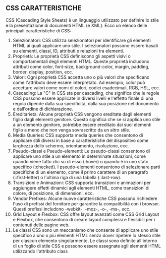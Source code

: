 <!-- @format -->

## CSS CARATTERISTICHE

CSS (Cascading Style Sheets) è un linguaggio utilizzato per definire lo stile e la presentazione di documenti HTML (e XML). Ecco un elenco delle principali caratteristiche di CSS:

1. Selezionatori: CSS utilizza selezionatori per identificare gli elementi HTML ai quali applicare uno stile. I selezionatori possono essere basati su elementi, classi, ID, attributi e relazioni tra elementi.
2. Proprietà: Le proprietà CSS definiscono gli aspetti visivi o comportamentali degli elementi HTML. Queste proprietà includono attributi come color, font-size, background-color, margin, padding, border, display, position, ecc.
3. Valori: Ogni proprietà CSS accetta uno o più valori che specificano come l'attributo deve essere interpretato. Ad esempio, color può accettare valori come nomi di colori, codici esadecimali, RGB, HSL, ecc.
4. Cascading: La "C" in CSS sta per cascading, che significa che le regole CSS possono essere applicate in diversi livelli e l'effetto finale di una regola dipende dalla sua specificità, dalla sua posizione nel documento e dall'ordine di dichiarazione.
5. Ereditarietà: Alcune proprietà CSS vengono ereditate dagli elementi figlio dagli elementi genitore. Questo significa che se si applica uno stile a un elemento genitore, potrebbe essere ereditato dai suoi elementi figlio a meno che non venga sovrascritto da un altro stile.
6. Media Queries: CSS supporta media queries che consentono di applicare stili diversi in base a caratteristiche del dispositivo come larghezza dello schermo, orientamento, risoluzione, ecc.
7. Pseudo-classi e Pseudo-elementi: Le pseudo-classi consentono di applicare uno stile a un elemento in determinate situazioni, come quando viene fatto clic su di esso (:hover) o quando è in uno stato specifico (:checked). I pseudo-elementi consentono di selezionare parti specifiche di un elemento, come il primo carattere di un paragrafo (::first-letter) o l'ultima riga di una tabella (::last-row).
8. Transizioni e Animazioni: CSS supporta transizioni e animazioni per aggiungere effetti dinamici agli elementi HTML, come transizioni di colore, di posizione, di dimensioni, ecc.
9. Vendor Prefixes: Alcune nuove caratteristiche CSS possono richiedere l'uso di prefissi del fornitore per garantire la compatibilità con i browser. Questi prefissi includono -webkit-, -moz-, -o-, -ms-, ecc.
10. Grid Layout e Flexbox: CSS offre layout avanzati come CSS Grid Layout e Flexbox, che consentono di creare layout complessi e flessibili per i contenuti delle pagine web.
11. Le classi CSS sono un meccanismo che consente di applicare uno stile specifico a uno o più elementi HTML senza dover ripetere lo stesso stile per ciascun elemento singolarmente. Le classi sono definite all'interno di un foglio di stile CSS e possono essere assegnate agli elementi HTML utilizzando l'attributo class
